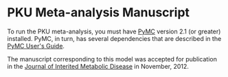 # PKU Meta-analysis Manuscript

To run the PKU meta-analysis, you must have [PyMC](http://github.com/pymc-devs/pymc) version 2.1 (or greater) installed. PyMC, in turn, has several dependencies that are described in the [PyMC User's Guide](http://pymc-devs.github.com/pymc/).

The manuscript corresponding to this model was accepted for publication in the [Journal of Interited Metabolic Disease](http://www.springer.com/medicine/internal/journal/10545) in November, 2012.